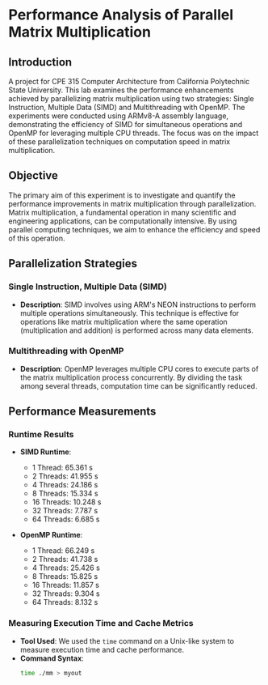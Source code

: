 # Performance Analysis of Parallel Matrix Multiplication

## Introduction

A project for CPE 315 Computer Architecture from California Polytechnic State University. This lab examines the performance enhancements achieved by parallelizing matrix multiplication using two strategies: Single Instruction, Multiple Data (SIMD) and Multithreading with OpenMP. The experiments were conducted using ARMv8-A assembly language, demonstrating the efficiency of SIMD for simultaneous operations and OpenMP for leveraging multiple CPU threads. The focus was on the impact of these parallelization techniques on computation speed in matrix multiplication.

## Objective

The primary aim of this experiment is to investigate and quantify the performance improvements in matrix multiplication through parallelization. Matrix multiplication, a fundamental operation in many scientific and engineering applications, can be computationally intensive. By using parallel computing techniques, we aim to enhance the efficiency and speed of this operation.

## Parallelization Strategies

### Single Instruction, Multiple Data (SIMD)

- **Description**: SIMD involves using ARM's NEON instructions to perform multiple operations simultaneously. This technique is effective for operations like matrix multiplication where the same operation (multiplication and addition) is performed across many data elements.

### Multithreading with OpenMP

- **Description**: OpenMP leverages multiple CPU cores to execute parts of the matrix multiplication process concurrently. By dividing the task among several threads, computation time can be significantly reduced.

## Performance Measurements

### Runtime Results

- **SIMD Runtime**:
  - 1 Thread: 65.361 s
  - 2 Threads: 41.955 s
  - 4 Threads: 24.186 s
  - 8 Threads: 15.334 s
  - 16 Threads: 10.248 s
  - 32 Threads: 7.787 s
  - 64 Threads: 6.685 s

- **OpenMP Runtime**:
  - 1 Thread: 66.249 s
  - 2 Threads: 41.738 s
  - 4 Threads: 25.426 s
  - 8 Threads: 15.825 s
  - 16 Threads: 11.857 s
  - 32 Threads: 9.304 s
  - 64 Threads: 8.132 s

### Measuring Execution Time and Cache Metrics

- **Tool Used**: We used the `time` command on a Unix-like system to measure execution time and cache performance.
- **Command Syntax**: 
  ```bash
  time ./mm > myout
